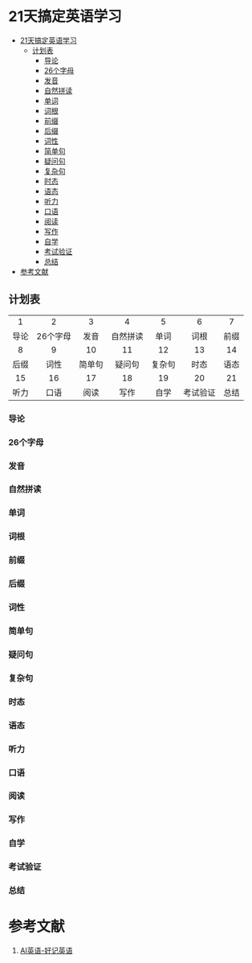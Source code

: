 # 21天搞定英语学习

- [21天搞定英语学习](#21天搞定英语学习)
  - [计划表](#计划表)
    - [导论](#导论)
    - [26个字母](#26个字母)
    - [发音](#发音)
    - [自然拼读](#自然拼读)
    - [单词](#单词)
    - [词根](#词根)
    - [前缀](#前缀)
    - [后缀](#后缀)
    - [词性](#词性)
    - [简单句](#简单句)
    - [疑问句](#疑问句)
    - [复杂句](#复杂句)
    - [时态](#时态)
    - [语态](#语态)
    - [听力](#听力)
    - [口语](#口语)
    - [阅读](#阅读)
    - [写作](#写作)
    - [自学](#自学)
    - [考试验证](#考试验证)
    - [总结](#总结)
- [参考文献](#参考文献)

## 计划表

|       |          |        |          |        |          |       |
| :---: | :------: | :----: | :------: | :----: | :------: | :---: |
|   1   |    2     |   3    |    4     |   5    |    6     |   7   |
| 导论  | 26个字母 |  发音  | 自然拼读 |  单词  |   词根   | 前缀  |
|   8   |    9     |   10   |    11    |   12   |    13    |  14   |
| 后缀  |   词性   | 简单句 |  疑问句  | 复杂句 |   时态   | 语态  |
|  15   |    16    |   17   |    18    |   19   |    20    |  21   |
| 听力  |   口语   |  阅读  |   写作   |  自学  | 考试验证 | 总结  |

### 导论

### 26个字母

### 发音

### 自然拼读

### 单词

### 词根

### 前缀

### 后缀

### 词性

### 简单句

### 疑问句

### 复杂句

### 时态

### 语态

### 听力

### 口语

### 阅读

### 写作

### 自学

### 考试验证

### 总结

# 参考文献

1. [AI英语-好记英语](https://www.xianglesong.com)
